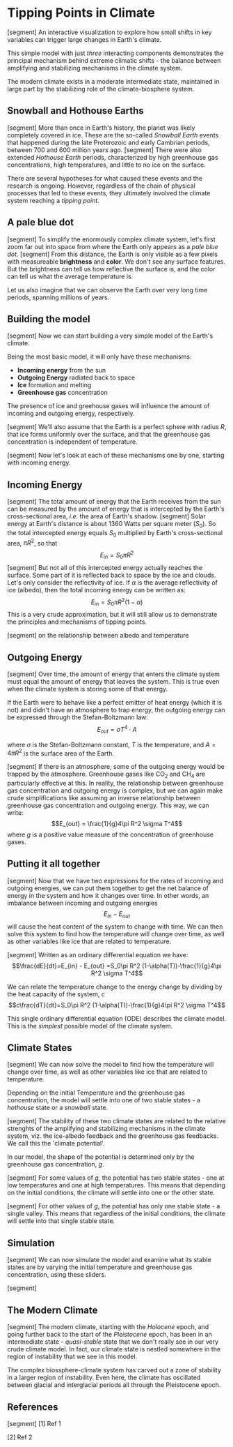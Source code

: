 # Tipping Points in Climate

[segment]
An interactive visualization to explore how small shifts in key variables can trigger large changes in Earth's climate. 

This simple model with just *three* interacting components demonstrates the principal mechanism behind extreme climatic shifts - the balance between amplifying and stabilizing mechanisms in the climate system.

The modern climate exists in a moderate intermediate state, maintained in large part by the stabilizing role of the climate-biosphere system.

## Snowball and Hothouse Earths
[segment]
More than once in Earth's history, the planet was likely completely covered in ice. These are the so-called *Snowball Earth* events that happened during the late Proterozoic and early Cambrian periods, between 700 and 600 million years ago.
[segment]
There were also extended *Hothouse Earth* periods, characterized by high greenhouse gas concentrations, high temperatures, and little to no ice on the surface.

There are several hypotheses for what caused these events and the research is ongoing. However, regardless of the chain of physical processes that led to these events, they ultimately involved the climate system reaching a *tipping point*.


## A pale blue dot
[segment]
To simplify the enormously complex climate system, let's first zoom far out into space from where the Earth only appears as a *pale blue dot*.
[segment]
From this distance, the Earth is only visible as a few pixels with measureable **brightness** and **color**. We don't see any surface features. But the brightness can tell us how reflective the surface is, and the color can tell us what the average temperature is.

Let us also imagine that we can observe the Earth over very long time periods, spanning millions of years.


## Building the model
[segment]
Now we can start building a very simple model of the Earth's climate.

Being the most basic model, it will only have these mechanisms:
- **Incoming energy** from the sun
- **Outgoing Energy** radiated back to space
- **Ice** formation and melting
- **Greenhouse gas** concentration

The presence of ice and greehouse gases will influence the amount of incoming and outgoing energy, respectively.

[segment]
We'll also assume that the Earth is a perfect sphere with radius $R$, that ice forms uniformly over the surface, and that the greenhouse gas concentration is independent of temperature.

[segment]
Now let's look at each of these mechanisms one by one, starting with incoming energy.

## Incoming Energy
[segment]
The total amount of energy that the Earth receives from the sun can be measured by the amount of energy that is intercepted by the Earth's cross-sectional area, *i.e.* the area of Earth's shadow.
[segment]
Solar energy at Earth's distance is about 1360 Watts per square meter ($S_0$). So the total intercepted energy equals $S_0$ multiplied by Earth's cross-sectional area, $\pi R^2$, so that
$$E_{in} = S_0\pi R^2$$
[segment]
But not all of this intercepted energy actually reaches the surface. Some part of it is reflected back to space by the ice and clouds. Let's only consider the reflectivity of ice. If $\alpha$ is the average reflectivity of ice (albedo), then the total incoming energy can be written as:
$$E_{in} = S_0\pi R^2 (1-\alpha)$$
This is a very crude approximation, but it will still allow us to demonstrate the principles and mechanisms of tipping points.

[segment]
on the relationship between albedo and temperature

## Outgoing Energy
[segment]
Over time, the amount of energy that enters the climate system must equal the amount of energy that leaves the system. This is true even when the climate system is storing some of that energy. 

If the Earth were to behave like a perfect emitter of heat energy (which it is not) and didn't have an atmosphere to trap energy, the outgoing energy can be expressed through the Stefan-Boltzmann law:
$$E_{out} = \sigma T^4 \cdot A $$

where $\sigma$ is the Stefan-Boltzmann constant, $T$ is the temperature, and $A=4\pi R^2$ is the surface area of the Earth. 

[segment]
If there is an atmosphere, some of the outgoing energy would be trapped by the atmosphere. Greenhouse gases like $\mathrm{CO}_2$ and $\mathrm{CH}_4$ are particularly effective at this. In reality, the relationship between greenhouse gas concentration and outgoing energy is complex, but we can again make crude simplifications like assuming an inverse relationship between greenhouse gas concentration and outgoing energy. This way, we can write:
$$E_{out} = \frac{1}{g}4\pi R^2 \sigma T^4$$
where $g$ is a positive value measure of the concentration of greenhouse gases.

## Putting it all together
[segment]
Now that we have two expressions for the rates of incoming and outgoing energies, we can put them together to get the net balance of energy in the system and how it changes over time. In other words, an imbalance between incoming and outgoing energies 
$$E_{in} - E_{out}$$
will cause the heat content of the system to change with time. We can then solve this system to find how the temperature will change over time, as well as other variables like ice that are related to temperature.

[segment]
Written as an ordinary differential equation we have:
$$\frac{dE}{dt}=E_{in} - E_{out} =S_0\pi R^2 (1-\alpha(T))-\frac{1}{g}4\pi R^2 \sigma T^4$$

We can relate the temperature change to the energy change by dividing by the heat capacity of the system, $c$
$$c\frac{dT}{dt}=S_0\pi R^2 (1-\alpha(T))-\frac{1}{g}4\pi R^2 \sigma T^4$$

This single ordinary differential equation (ODE) describes the climate model. This is the *simplest* possible model of the climate system. 

## Climate States
[segment]
We can now solve the model to find how the temperature will change over time, as well as other variables like ice that are related to temperature.

Depending on the initial Temperature and the greenhouse gas concentration, the model will settle into one of two stable states - a *hothouse* state or a *snowball* state.

[segment]
The stability of these two climate states are related to the relative strenghts of the amplifying and stabilizing mechanisms in the climate system, viz. the ice-albedo feedback and the greenhouse gas feedbacks. We call this the 'climate potential'.

In our model, the shape of the potential is determined only by the greenhouse gas concentration, $g$. 

[segment]
For some values of $g$, the potential has two stable states - one at low temperatures and one at high temperatures. This means that depending on the initial conditions, the climate will settle into one or the other state.

[segment]
For other values of $g$, the potential has only one stable state - a single valley. This means that regardless of the initial conditions, the climate will settle into that single stable state.


## Simulation
[segment]
We can now simulate the model and examine what its stable states are by varying the initial temperature and greenhouse gas concentration, using these sliders.

[segment]
&nbsp;

## The Modern Climate
[segment]
The modern climate, starting with the *Holocene* epoch, and going further back to the start of the *Pleistocene* epoch, has been in an intermediate state - *quasi-stable* state that we don't really see in our very crude climate model. In fact, our climate state is nestled somewhere in the region of instability that we see in this model. 

The complex biossphere-climate system has carved out a zone of stability in a larger region of instability. Even here, the climate has oscillated between glacial and interglacial periods all through the Pleistocene epoch. 

## References
[segment]
[1] Ref 1

[2] Ref 2

